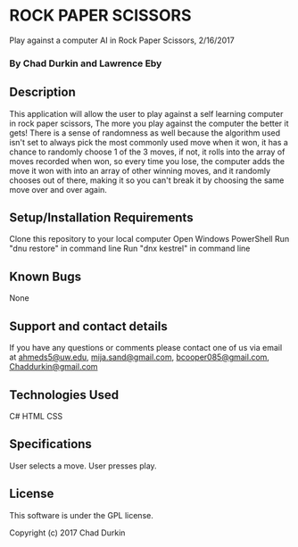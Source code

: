 # ROCK PAPER SCISSORS

Play against a computer AI in Rock Paper Scissors, 2/16/2017

### By Chad Durkin and Lawrence Eby

## Description

This application will allow the user to play against a self learning computer in rock paper scissors, The more you play against the computer the better it gets! There is a sense of randomness as well because the algorithm used isn't set to always pick the most commonly used move when it won, it has a chance to randomly choose 1 of the 3 moves, if not, it rolls into the array of moves recorded when won, so every time you lose, the computer adds the move it won with into an array of other winning moves, and it randomly chooses out of there, making it so you can't break it by choosing the same move over and over again.

## Setup/Installation Requirements

Clone this repository to your local computer
Open Windows PowerShell
Run "dnu restore" in command line
Run "dnx kestrel" in command line

## Known Bugs

None

## Support and contact details

If you have any questions or comments please contact one of us via email at ahmeds5@uw.edu, mija.sand@gmail.com, bcooper085@gmail.com, Chaddurkin@gmail.com

## Technologies Used

C#
HTML
CSS

## Specifications

User selects a move.
User presses play.

## License

This software is under the GPL license.

Copyright (c) 2017 Chad Durkin
